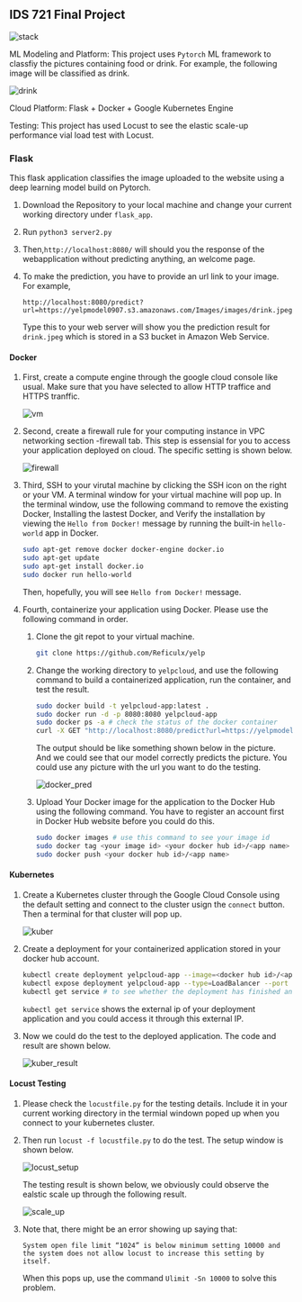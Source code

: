 ## IDS 721 Final Project


![stack](img/flask_docker_kubernetes.png)

ML Modeling and Platform: This project uses `Pytorch` ML framework to classfiy the pictures containing food or drink. For example, the following image will be classified as drink.  

![drink](img/drink.jpeg)

Cloud Platform: Flask + Docker + Google Kubernetes Engine 

Testing: This project has used Locust to see the elastic scale-up performance vial load test with Locust. 

### Flask 

This flask application classifies the image uploaded to the website using a deep learning model build on Pytorch. 

1. Download the Repository to your local machine and change your current working directory under `flask_app`.  

2. Run `python3 server2.py`

3. Then,`http://localhost:8080/` will should you the response of the webapplication without predicting anything, an welcome page.

4. To make the prediction, you have to provide an url link to your image. For example,

   `http://localhost:8080/predict?url=https://yelpmodel0907.s3.amazonaws.com/Images/images/drink.jpeg` 

   Type this to your web server will show you the prediction result for `drink.jpeg` which is stored in a S3 bucket in Amazon Web Service.  

#### Docker 

1. First, create a compute engine through the google cloud console like usual. Make sure that you have selected to allow HTTP traffice and HTTPS tranffic. 

   ![vm](img/compute_instance.png)

2. Second, create a firewall rule for your computing instance in VPC networking section -firewall tab. This step is essensial for you to access your application deployed on cloud. The specific setting is shown below. 

   ![firewall](img/firewall_rule.png)

3. Third, SSH to your virutal machine by clicking the SSH icon on the right or your VM. A terminal window for your virtual machine will pop up. In the terminal window, use the following command to remove the existing Docker, Installing the lastest Docker, and Verify the installation by viewing the `Hello from Docker!` message by running the built-in `hello-world` app in Docker. 

   ```bash
   sudo apt-get remove docker docker-engine docker.io
   sudo apt-get update 
   sudo apt-get install docker.io
   sudo docker run hello-world
   ```

   Then, hopefully, you will see `Hello from Docker!` message.  

4. Fourth, containerize your application using Docker. Please use the following command in order. 

   1. Clone the git repot to your virtual machine. 

      ```bash
      git clone https://github.com/Reficulx/yelp
      ```

   2. Change the working directory to `yelpcloud`, and use the following command to build a containerized application, run the container, and test the result. 

      ```bash 
      sudo docker build -t yelpcloud-app:latest .
      sudo docker run -d -p 8080:8080 yelpcloud-app
      sudo docker ps -a # check the status of the docker container
      curl -X GET "http://localhost:8080/predict?url=https://yelpmodel0907.s3.amazonaws.com/Images/images/drink.jpeg"
      ```

      The output should be like something shown below in the picture. And we could see that our model correctly predicts the picture. You could use any picture with the url you want to do the testing. 

      ![docker_pred](img/docker_pred_result.png)

   3. Upload Your Docker image for the application to the Docker Hub using the following command. You have to register an account first in Docker Hub website before you could do this. 

      ```bash
      sudo docker images # use this command to see your image id
      sudo docker tag <your image id> <your docker hub id>/<app name> 
      sudo docker push <your docker hub id>/<app name> 
      ```

#### Kubernetes

1. Create a Kubernetes cluster through the Google Cloud Console using the default setting and connect to the cluster usign the `connect` button. Then a terminal for that cluster will pop up. 

   ![kuber](img/kubernetes.png)

2. Create a deployment for your containerized application stored in your docker hub account. 

   ```bash
   kubectl create deployment yelpcloud-app --image=<docker hub id>/<app name>
   kubectl expose deployment yelpcloud-app --type=LoadBalancer --port 80 --target-port 8080
   kubectl get service # to see whether the deployment has finished and external ip
   ```

   `kubectl get service` shows the external ip of your deployment application and you could access it through this external IP. 

3. Now we could do the test to the deployed application. The code and result are shown below. 

   ![kuber_result](img/kube_pred_result.png)

#### Locust Testing 

1. Please check the `locustfile.py` for the testing details. Include it in your current working directory in the termial windown poped up when you connect to your kubernetes cluster. 

2. Then run `locust -f locustfile.py` to do the test. The setup window is shown below. 

   ![locust_setup](img/locust_setup.png)

   The testing result is shown below, we obviously could observe the ealstic scale up through the following result. 

   ![scale_up](img/scale_up_result.png)

3. Note that, there might be an error showing up saying that:

   `System open file limit “1024” is below minimum setting 10000 and the system does not allow locust to increase this setting by itself.`

   When this pops up, use the command `Ulimit -Sn 10000` to solve this problem. 
